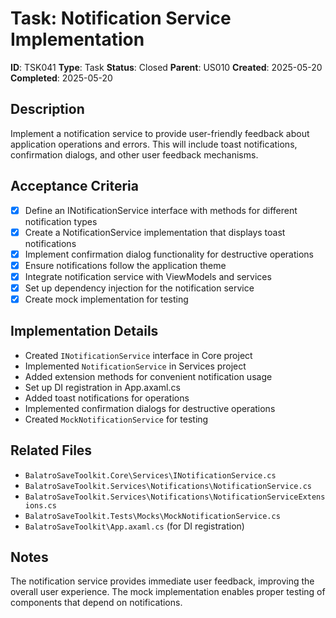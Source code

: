 # Task: Notification Service Implementation

**ID**: TSK041
**Type**: Task
**Status**: Closed
**Parent**: US010
**Created**: 2025-05-20
**Completed**: 2025-05-20

## Description

Implement a notification service to provide user-friendly feedback about application operations and errors. This will include toast notifications, confirmation dialogs, and other user feedback mechanisms.

## Acceptance Criteria

- [x] Define an INotificationService interface with methods for different notification types
- [x] Create a NotificationService implementation that displays toast notifications
- [x] Implement confirmation dialog functionality for destructive operations
- [x] Ensure notifications follow the application theme
- [x] Integrate notification service with ViewModels and services
- [x] Set up dependency injection for the notification service
- [x] Create mock implementation for testing

## Implementation Details

- Created `INotificationService` interface in Core project
- Implemented `NotificationService` in Services project
- Added extension methods for convenient notification usage
- Set up DI registration in App.axaml.cs
- Added toast notifications for operations
- Implemented confirmation dialogs for destructive operations
- Created `MockNotificationService` for testing

## Related Files

- `BalatroSaveToolkit.Core\Services\INotificationService.cs`
- `BalatroSaveToolkit.Services\Notifications\NotificationService.cs`
- `BalatroSaveToolkit.Services\Notifications\NotificationServiceExtensions.cs`
- `BalatroSaveToolkit.Tests\Mocks\MockNotificationService.cs`
- `BalatroSaveToolkit\App.axaml.cs` (for DI registration)

## Notes

The notification service provides immediate user feedback, improving the overall user experience. The mock implementation enables proper testing of components that depend on notifications.
